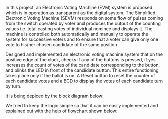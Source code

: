 ﻿In this project, an Electronic Voting Machine (EVM) system is proposed which is in operation as transparent as the digital system. The Simplified Electronic Voting Machine (SEVM) responds on some flow of pulses coming from the switch operated by voter and produces the output of the counting values i.e. total casting votes of individual nominee and displays it. The machine is controlled both automatically and manually to operate the system for successive voters and to ensure that a voter can give only one vote to his/her chosen candidate of the same position

Designed and implemented an electronic voting machine system that on the positive edge of the clock, checks if any of the buttons is pressed, if yes increases the count of votes of the candidate corresponding to the button, and blinks the LED in front of the candidate button. This entire functioning takes place only if the ballot is on. A Reset button to reset the counter of each candidate votes and a BCD to display the votes of each candidate turn by turn.

It is being depiced by the block diagram below:

We tried to keep the logic simple so that it can be easily implemented and explained out with the help of flowchart shown below:
